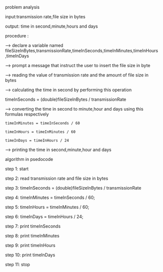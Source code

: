 problem analysis

input:transmission rate,file size in bytes

output: time in second,minute,hours and days

procedure :

--> declare a variable named fileSizeInBytes,transmissionRate,timeInSeconds,timeInMinutes,timeInHours ,timeInDays

--> prompt a message that instruct the user to insert the file size in byte

--> reading the value of transmission rate and the amount of file size in bytes 

--> calculating the time in second by performing this  operation

 timeInSeconds = (double)fileSizeInBytes / transmissionRate
 
--> converting the time in second to minute,hour and days using this formulas respectively
   
    timeInMinutes = timeInSeconds / 60
    
    timeInHours = timeInMinutes / 60
    
    timeInDays = timeInHours / 24
    
--> printing the time in second,minute,hour and days 

algorithm in psedocode

step 1: start

step 2: read transmission rate and file size in bytes

step 3: timeInSeconds = (double)fileSizeInBytes / transmissionRate

step 4: timeInMinutes = timeInSeconds / 60;

step 5: timeInHours = timeInMinutes / 60;

step 6: timeInDays = timeInHours / 24;

step 7: print timeInSeconds

step 8: print timeInMinutes

step 9: print timeInHours

step 10: print timeInDays
 
step 11: stop
